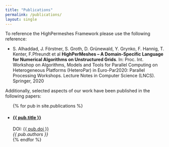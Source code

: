 ```yaml
---
title: "Publications"
permalink: /publications/
layout: single
---
```


To reference the HighPermeshes Framework please use the following reference:

* S. Alhaddad, J. Förstner, S. Groth, D. Grünewald, Y. Grynko, F. Hannig, T. Kenter, F.Pfreundt et al  **HighPerMeshes – A Domain-Specific Language for Numerical Algorithms  on  Unstructured  Grids**.  In: Proc.  Int.  Workshop  on  Algorithms,  Models  and Tools  for  Parallel  Computing  on  Heterogeneous  Platforms  (HeteroPar)  in  Euro-Par2020: Parallel Processing Workshops. Lecture Notes in Computer Science (LNCS). Springer, 2020

Additionally, selected aspects of our work have been published in the following papers:

<html>
<ul>
{% for pub in site.publications %}
	<li>
	<div>
	<h4>
		<a href="{{ pub.url }}">{{ pub.title }}
	</a>
	</h4>
	DOI: <a href="https://doi.org/{{ pub.doi }}">{{ pub.doi }}</a>
	<br>
	<i>{{ pub.authors }}</i>
	</div>
	</li>
{% endfor %}
</ul>
</html>
